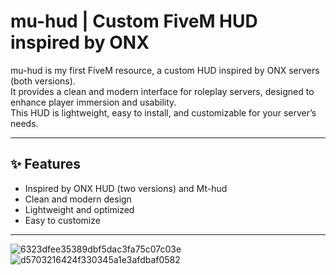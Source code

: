# mu-hud | Custom FiveM HUD inspired by ONX

mu-hud is my first FiveM resource, a custom HUD inspired by ONX servers (both versions).  
It provides a clean and modern interface for roleplay servers, designed to enhance player immersion and usability.  
This HUD is lightweight, easy to install, and customizable for your server’s needs.

---

## ✨ Features
- Inspired by ONX HUD (two versions) and Mt-hud
- Clean and modern design  
- Lightweight and optimized  
- Easy to customize  

---


![6323dfee35389dbf5dac3fa75c07c03e](https://github.com/user-attachments/assets/1bd775cf-7209-4d62-b2b6-451ec11d0a97)
![d5703216424f330345a1e3afdbaf0582](https://github.com/user-attachments/assets/a11d8363-3ec5-46db-bdfb-1cb5dc947eb4)
